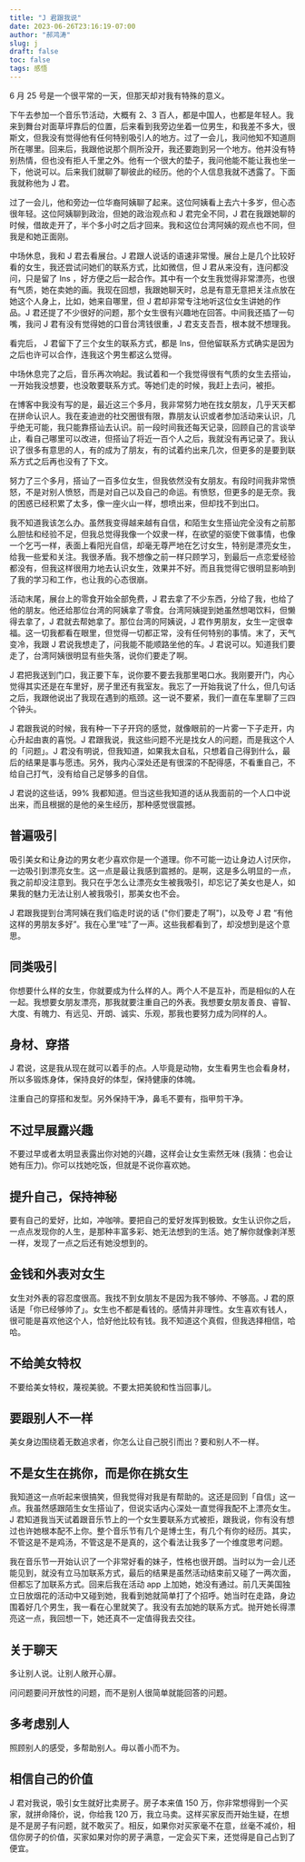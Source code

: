 ```yaml
---
title: "J 君跟我说"
date: 2023-06-26T23:16:19-07:00
author: "郝鸿涛"
slug: j
draft: false
toc: false
tags: 感悟
---
```


6 月 25 号是一个很平常的一天，但那天却对我有特殊的意义。

下午去参加一个音乐节活动，大概有 2、3 百人，都是中国人，也都是年轻人。我来到舞台对面草坪靠后的位置，后来看到我旁边坐着一位男生，和我差不多大，很斯文，但我没有觉得他有任何特别吸引人的地方。过了一会儿，我问他知不知道厕所在哪里。回来后，我跟他说那个厕所没开，我还要跑到另一个地方。他并没有特别热情，但也没有拒人千里之外。他有一个很大的垫子，我问他能不能让我也坐一下，他说可以。后来我们就聊了聊彼此的经历。他的个人信息我就不透露了。下面我就称他为 J 君。

过了一会儿，他和旁边一位华裔阿姨聊了起来。这位阿姨看上去六十多岁，但心态很年轻。这位阿姨聊到政治，但她的政治观点和 J 君完全不同，J 君在我跟她聊的时候，借故走开了，半个多小时之后才回来。我和这位台湾阿姨的观点也不同，但我是和她正面刚。

中场休息，我和 J 君去看展台。J 君跟人说话的语速非常慢。展台上是几个比较好看的女生，我还尝试问她们的联系方式，比如微信，但 J 君从来没有，连问都没问，只是留了 Ins ，好方便之后一起合作。其中有一个女生我觉得非常漂亮，也很有气质，她在卖她的画。我现在回想，我跟她聊天时，总是有意无意把关注点放在她这个人身上，比如，她来自哪里，但 J 君却非常专注地听这位女生讲她的作品。J 君还提了不少很好的问题，那个女生很有兴趣地在回答。中间我还插了一句嘴，我问 J 君有没有觉得她的口音台湾钱很重，J 君支支吾吾，根本就不想理我。

看完后， J 君留下了三个女生的联系方式，都是 Ins，但他留联系方式确实是因为之后也许可以合作，连我这个男生都这么觉得。

中场休息完了之后，音乐再次响起。我试着和一个我觉得很有气质的女生去搭讪，一开始我没想要，也没敢要联系方式。等她们走的时候，我赶上去问，被拒。

在博客中我没有写的是，最近这三个多月，我非常努力地在找女朋友，几乎天天都在拼命认识人。我在麦迪逊的社交圈很有限，靠朋友认识或者参加活动来认识，几乎绝无可能，我只能靠搭讪去认识。前一段时间我还每天记录，回顾自己的言谈举止，看自己哪里可以改进，但搭讪了将近一百个人之后，我就没有再记录了。我认识了很多有意思的人，有的成为了朋友，有的试着约出来几次，但更多的是要到联系方式之后再也没有了下文。

努力了三个多月，搭讪了一百多位女生，但我依然没有女朋友。有段时间我非常愤怒，不是对别人愤怒，而是对自己以及自己的命运。有愤怒，但更多的是无奈。我的困惑已经积累了太多，像一座火山一样，想喷出来，但却找不到出口。

我不知道我该怎么办。虽然我变得越来越有自信，和陌生女生搭讪完全没有之前那么胆怯和经验不足，但我总觉得我像一个奴隶一样，在欲望的驱使下做事情，也像一个乞丐一样，表面上看阳光自信，却毫无尊严地在乞讨女生，特别是漂亮女生，给我一些爱和关注。我很矛盾。我不想像之前一样只顾学习，到最后一点恋爱经验都没有，但我这样很用力地去认识女生，效果并不好。而且我觉得它很明显影响到了我的学习和工作，也让我的心态很崩。

活动末尾，展台上的零食开始全部免费，J 君去拿了不少东西，分给了我，也给了他的朋友。他还给那位台湾的阿姨拿了零食。台湾阿姨提到她虽然想喝饮料，但懒得去拿了，J 君就去帮她拿了。那位台湾的阿姨说，J 君作男朋友，女生一定很幸福。这一切我都看在眼里，但觉得一切都正常，没有任何特别的事情。末了，天气变冷，我跟 J 君说我想走了，问我能不能顺路坐他的车。J 君说可以。知道我们要走了，台湾阿姨很明显有些失落，说你们要走了啊。

J 君把我送到门口，我正要下车，说你要不要去我那里喝口水。我刚要开门，内心觉得其实还是在车里好，房子里还有我室友。我忘了一开始我说了什么，但几句话之后，我跟他说出了我现在遇到的瓶颈。这一说不要紧，我们一直在车里聊了三四个钟头。

J 君跟我说的时候，我有种一下子开窍的感觉，就像眼前的一片雾一下子走开，内心升起由衷的喜悦。J 君跟我说，我这些问题不光是找女人的问题，而是我这个人的「问题」。J 君没有明说，但我知道，如果我太自私，只想着自己得到什么，最后的结果是事与愿违。另外，我内心深处还是有很深的不配得感，不看重自己，不给自己打气，没有给自己足够多的自信。

J 君说的这些话，99% 我都知道。但当这些我知道的话从我面前的一个人口中说出来，而且根据的是他的亲生经历，那种感觉很震撼。

## 普遍吸引

吸引美女和让身边的男女老少喜欢你是一个道理。你不可能一边让身边人讨厌你，一边吸引到漂亮女生。这一点是最让我感到震撼的。是啊，这是多么明显的一点，我之前却没注意到。我只在乎怎么让漂亮女生被我吸引，却忘记了美女也是人，如果我的魅力无法让别人被我吸引，那美女也不会。

J 君跟我提到台湾阿姨在我们临走时说的话 ("你们要走了啊")，以及夸 J 君 “有他这样的男朋友多好”。我在心里“哇”了一声。这些我都看到了，却没想到是这个意思。

## 同类吸引

你想要什么样的女生，你就要成为什么样的人。两个人不是互补，而是相似的人在一起。我想要女朋友漂亮，那我就要注重自己的外表。我想要女朋友善良、睿智、大度、有魄力、有远见、开朗、诚实、乐观，那我也要努力成为同样的人。

## 身材、穿搭

J 君说，这是我从现在就可以着手的点。人毕竟是动物，女生看男生也会看身材，所以多锻炼身体，保持良好的体型，保持健康的体魄。

注重自己的穿搭和发型。另外保持干净，鼻毛不要有，指甲剪干净。

## 不过早展露兴趣

不要过早或者太明显表露出你对她的兴趣，这样会让女生索然无味 (我猜：也会让她有压力)。你可以找她吃饭，但就是不说你喜欢她。

## 提升自己，保持神秘

要有自己的爱好，比如，冲咖啡。要把自己的爱好发挥到极致。女生认识你之后，一点点发现你的人生，是那种丰富多彩、她无法想到的生活。她了解你就像剥洋葱一样，发现了一点之后还有她没想到的。

## 金钱和外表对女生

女生对外表的容忍度很高。我找不到女朋友不是因为我不够帅、不够高。J 君的原话是「你已经够帅了」。女生也不都是看钱的。感情并非理性。女生喜欢有钱人，很可能是喜欢他这个人，恰好他比较有钱。我不知道这个真假，但我选择相信，哈哈。

## 不给美女特权

不要给美女特权，蔑视美貌。不要太把美貌和性当回事儿。

## 要跟别人不一样

美女身边围绕着无数追求者，你怎么让自己脱引而出？要和别人不一样。

## 不是女生在挑你，而是你在挑女生

我知道这一点听起来很搞笑，但我觉得对我是有帮助的。这还是回到「自信」这一点。我虽然感跟陌生女生搭讪了，但说实话内心深处一直觉得我配不上漂亮女生。J 君知道我当天试着跟音乐节上的一个女生要联系方式被拒，跟我说，你有没有想过也许她根本配不上你。整个音乐节有几个是博士生，有几个有你的经历。其实，不管这是不是鸡汤，不管这是不是真的，这个看法让我多了一个维度思考问题。

我在音乐节一开始认识了一个非常好看的妹子，性格也很开朗。当时以为一会儿还能见到，就没有立马加联系方式，最后的结果是虽然活动结束前又碰了一两次面，但都忘了加联系方式。回来后我在活动 app 上加她，她没有通过。前几天美国独立日放烟花的活动中又碰到她，我看到她就简单打了个招呼。她当时在走路，身边围着好几个男生，我一看在心里就笑了。我没有去加她的联系方式。抛开她长得漂亮这一点，我回想一下，她还真不一定值得我去交往。

## 关于聊天

多让别人说。让别人敞开心扉。

问问题要问开放性的问题，而不是别人很简单就能回答的问题。

## 多考虑别人

照顾别人的感受，多帮助别人。毋以善小而不为。

## 相信自己的价值

J 君对我说，吸引女生就好比卖房子。房子本来值 150 万，你非常想得到一个买家，就拼命降价，说，你给我 120 万，我立马卖。这样买家反而开始生疑，在想是不是房子有问题，就不敢买了。相反，如果你对买家毫不在意，丝毫不减价，相信你房子的价值，买家如果对你的房子满意，一定会买下来，还觉得是自己占到了便宜。